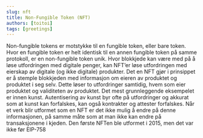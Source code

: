 ```yaml
---
slug: nft
title: Non-Fungible Token (NFT)
authors: [toitoi]
tags: [greetings]
---
```


Non-fungible tokens er motstykke til en fungible token, eller bare token. Hvor en fungible token er helt identisk til en annen fungible token på samme protokoll, er en non-fungible token unik. Hvor blokkjede kan være med på å løse utfordringen med digitale penger, kan NFT’er løse utfordringen med eierskap av digitale (og ikke digitale) produkter. Det en NFT gjør i prinsippet er å stemple blokkjeden med informasjon om eieren av produktet og produktet i seg selv. Dette løser to utfordringer samtidig, hvem som eier produktet og validiteten av produktet.
Det mest grunnleggende eksempelet er innen kunst. Autentisering av kunst byr ofte på utfordringer og akkurat som at kunst kan forfalskes, kan også kontrakter og attester forfalskes. Når et verk blir utformet som en NFT er det ikke mulig å endre på denne informasjonen, på samme måte som at man ikke kan endre på transaksjonene i kjeden.
Den første NFTen ble utformet i 2015, men det var ikke før EIP-758
